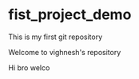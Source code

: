 # fist_project_demo
This is my first git repository

Welcome to vighnesh's repository

Hi bro welco
